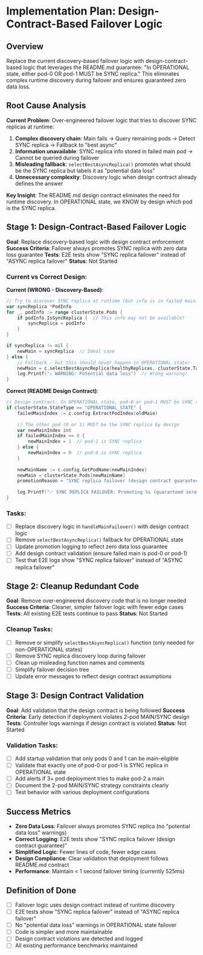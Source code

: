 # Implementation Plan: Design-Contract-Based Failover Logic

## Overview

Replace the current discovery-based failover logic with design-contract-based logic that leverages the README.md guarantee: "In OPERATIONAL state, either pod-0 OR pod-1 MUST be SYNC replica." This eliminates complex runtime discovery during failover and ensures guaranteed zero data loss.

## Root Cause Analysis

**Current Problem**: Over-engineered failover logic that tries to discover SYNC replicas at runtime:

1. **Complex discovery chain**: Main fails → Query remaining pods → Detect SYNC replica → Fallback to "best async"
2. **Information unavailable**: SYNC replica info stored in failed main pod → Cannot be queried during failover
3. **Misleading fallback**: `selectBestAsyncReplica()` promotes what should be the SYNC replica but labels it as "potential data loss"
4. **Unnecessary complexity**: Discovery logic when design contract already defines the answer

**Key Insight**: The README.md design contract eliminates the need for runtime discovery. In OPERATIONAL state, we KNOW by design which pod is the SYNC replica.

## Stage 1: Design-Contract-Based Failover Logic
**Goal**: Replace discovery-based logic with design contract enforcement
**Success Criteria**: Failover always promotes SYNC replica with zero data loss guarantee
**Tests**: E2E tests show "SYNC replica failover" instead of "ASYNC replica failover"
**Status**: Not Started

### Current vs Correct Design:

**Current (WRONG - Discovery-Based)**:
```go
// Try to discover SYNC replica at runtime (but info is in failed main!)
var syncReplica *PodInfo
for _, podInfo := range clusterState.Pods {
    if podInfo.IsSyncReplica {  // This info may not be available!
        syncReplica = podInfo
    }
}

if syncReplica != nil {
    newMain = syncReplica  // Ideal case
} else {
    // Fallback - but this should never happen in OPERATIONAL state!
    newMain = c.selectBestAsyncReplica(healthyReplicas, clusterState.TargetMainIndex)
    log.Printf("⚠️ WARNING: Potential data loss")  // Wrong warning!
}
```

**Correct (README Design Contract)**:
```go
// Design contract: In OPERATIONAL state, pod-0 or pod-1 MUST be SYNC replica
if clusterState.StateType == "OPERATIONAL_STATE" {
    failedMainIndex := c.config.ExtractPodIndex(oldMain)
    
    // The other pod (0 or 1) MUST be the SYNC replica by design
    var newMainIndex int
    if failedMainIndex == 0 {
        newMainIndex = 1  // pod-1 is SYNC replica
    } else {
        newMainIndex = 0  // pod-0 is SYNC replica  
    }
    
    newMainName := c.config.GetPodName(newMainIndex)
    newMain = clusterState.Pods[newMainName]
    promotionReason = "SYNC replica failover (design contract guarantee)"
    
    log.Printf("✅ SYNC REPLICA FAILOVER: Promoting %s (guaranteed zero data loss by design)", newMainName)
}
```

### Tasks:
- [ ] Replace discovery logic in `handleMainFailover()` with design contract logic
- [ ] Remove `selectBestAsyncReplica()` fallback for OPERATIONAL state
- [ ] Update promotion logging to reflect zero data loss guarantee
- [ ] Add design contract validation (ensure failed main is pod-0 or pod-1)
- [ ] Test that E2E logs show "SYNC replica failover" instead of "ASYNC replica failover"

## Stage 2: Cleanup Redundant Code
**Goal**: Remove over-engineered discovery code that is no longer needed
**Success Criteria**: Cleaner, simpler failover logic with fewer edge cases
**Tests**: All existing E2E tests continue to pass
**Status**: Not Started

### Cleanup Tasks:
- [ ] Remove or simplify `selectBestAsyncReplica()` function (only needed for non-OPERATIONAL states)
- [ ] Remove SYNC replica discovery loop during failover
- [ ] Clean up misleading function names and comments
- [ ] Simplify failover decision tree
- [ ] Update error messages to reflect design contract assumptions

## Stage 3: Design Contract Validation
**Goal**: Add validation that the design contract is being followed
**Success Criteria**: Early detection if deployment violates 2-pod MAIN/SYNC design
**Tests**: Controller logs warnings if design contract is violated
**Status**: Not Started

### Validation Tasks:
- [ ] Add startup validation that only pods 0 and 1 can be main-eligible
- [ ] Validate that exactly one of pod-0 or pod-1 is SYNC replica in OPERATIONAL state  
- [ ] Add alerts if 3+ pod deployment tries to make pod-2 a main
- [ ] Document the 2-pod MAIN/SYNC strategy constraints clearly
- [ ] Test behavior with various deployment configurations

## Success Metrics

- **Zero Data Loss**: Failover always promotes SYNC replica (no "potential data loss" warnings)
- **Correct Logging**: E2E tests show "SYNC replica failover (design contract guarantee)"
- **Simplified Logic**: Fewer lines of code, fewer edge cases
- **Design Compliance**: Clear validation that deployment follows README.md contract
- **Performance**: Maintain < 1 second failover timing (currently 525ms)

## Definition of Done

- [ ] Failover logic uses design contract instead of runtime discovery
- [ ] E2E tests show "SYNC replica failover" instead of "ASYNC replica failover"  
- [ ] No "potential data loss" warnings in OPERATIONAL state failover
- [ ] Code is simpler and more maintainable
- [ ] Design contract violations are detected and logged
- [ ] All existing performance benchmarks maintained